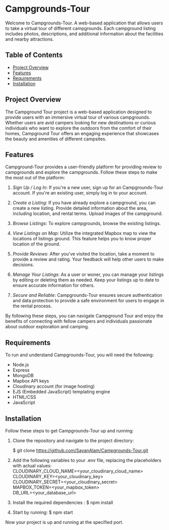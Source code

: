 # Campgrounds-Tour
Welcome to Campgrounds-Tour. A web-based application that allows users to take a virtual tour of different campgrounds. Each campground listing includes photos, descriptions, and additional information about the facilities and nearby attractions.

## Table of Contents

- [Project Overview](#project-overview)
- [Features](#features)
- [Requirements](#requirements)
- [Installation](#installation)

## Project Overview

The Campground Tour project is a web-based application designed to provide users with an immersive virtual tour of various campgrounds. Whether users are avid campers looking for new destinations or curious individuals who want to explore the outdoors from the comfort of their homes, Campground Tour offers an engaging experience that showcases the beauty and amenities of different campsites.

## Features

Campground-Tour provides a user-friendly platform for providing review to campgrounds and explore the campgrounds. Follow these steps to make the most out of the platform:

1. *Sign Up / Log In*: If you're a new user, sign up for an Campgrounds-Tour account. If you're an existing user, simply log in to your account.

2. *Create a Listing*: If you have already explore a campground, you can create a new listing. Provide detailed information about the area, including location, and rental terms. Upload images of the campground.

3. *Browse Listings*: To explore campgrounds, browse the existing listings. 

4. *View Listings on Map*: Utilize the integrated Mapbox map to view the locations of listings ground. This feature helps you to know proper location of the ground.

6. *Provide Reviews*: After you've visited the location, take a moment to provide a review and rating. Your feedback will help other users to make decisions.

7. *Manage Your Listings*: As a user or woner, you can manage your listings by editing or deleting them as needed. Keep your listings up to date to ensure accurate information for others.

9. *Secure and Reliable*: Campgrounds-Tour ensures secure authentication and data protection to provide a safe environment for users to engage in the rental process.

By following these steps, you can navigate Campground Tour and enjoy the benefits of connecting with fellow campers and individuals passionate about outdoor exploration and camping.

## Requirements

To run and understand Campgrounds-Tour, you will need the following:

- Node.js
- Express
- MongoDB
- Mapbox API keys
- Cloudinary account (for image hosting)
- EJS (Embedded JavaScript) templating engine
- HTML/CSS
- JavaScript

## Installation

Follow these steps to get Campgrounds-Tour up and running:

1. Clone the repository and navigate to the project directory:
   
   $ git clone https://github.com/SayanAlam/Campgrounds-Tour.git

2. Add the following variables to your .env file, replacing the placeholders with actual values: <br>
CLOUDINARY_CLOUD_NAME=<your_cloudinary_cloud_name> <br>
CLOUDINARY_KEY=<your_cloudinary_key> <br>
CLOUDINARY_SECRET=<your_cloudinary_secret> <br>
MAPBOX_TOKEN=<your_mapbox_token> <br>
DB_URL=<your_database_url> 

3. Install the required dependencies :
   $ npm install
4. Start by running: 
   $ npm start
   
Now your project is up and running at the specified port.
